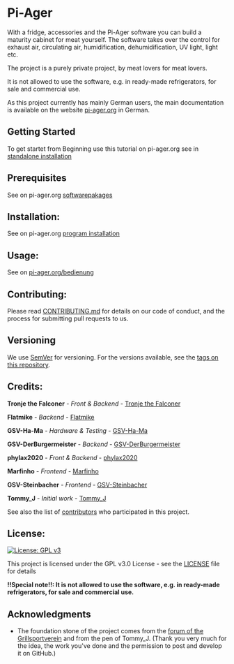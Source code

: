 # Pi-Ager
With a fridge, accessories and the Pi-Ager software you can build a maturity cabinet for meat yourself. The software takes over the control for exhaust air, circulating air, humidification, dehumidification, UV light, light etc.

The project is a purely private project, by meat lovers for meat lovers.

It is not allowed to use the software, e.g. in ready-made refrigerators, for sale and commercial use.

As this project currently has mainly German users, the main documentation is available on the website [pi-ager.org](pi-ager.org) in German.

## Getting Started
To get startet from Beginning use this tutorial on pi-ager.org see in [standalone installation](http://pi-ager.org/installation/standalone_installation)

## Prerequisites
See on pi-ager.org [softwarepakages](http://pi-ager.org/installation/standalone_installation#software-packages)

## Installation:
See on pi-ager.org [program installation](http://pi-ager.org/installation/standalone_installation#program-maturity-cabinet-control)

## Usage:
See on [pi-ager.org/bedienung](http://pi-ager.org/bedienung/)

## Contributing:
Please read [CONTRIBUTING.md](CONTRIBUTING.md) for details on our code of conduct, and the process for submitting pull requests to us.

## Versioning
We use [SemVer](http://semver.org/) for versioning. For the versions available, see the [tags on this repository](https://github.com/Tronje-the-Falconer/Pi-Ager/tags). 

## Credits:

 **Tronje the Falconer**  - *Front & Backend* - [Tronje the Falconer](https://github.com/Tronje-the-Falconer)
 
 **Flatmike** - *Backend* - [Flatmike](https://github.com/Flatmike)
 
 **GSV-Ha-Ma** - *Hardware & Testing* - [GSV-Ha-Ma](https://github.com/GSV-Ha-Ma)
 
 **GSV-DerBurgermeister** - *Backend* - [GSV-DerBurgermeister](https://github.com/GSV-DerBurgermeister)
 
 **phylax2020** - *Front & Backend* - [phylax2020](https://github.com/phylax2020)
 
 **Marfinho** - *Frontend* - [Marfinho](https://github.com/Marfinho)
 
 **GSV-Steinbacher** - *Frontend* - [GSV-Steinbacher](https://github.com/GSV-Steinbacher)
 
 **Tommy_J** - *Initial work* - [Tommy_J](https://www.grillsportverein.de/forum/members/tommy_j.54659/)

See also the list of [contributors](https://github.com/Tronje-the-Falconer/Pi-Ager/contributors) who participated in this project.

## License:

[![License: GPL v3](https://img.shields.io/badge/License-GPL%20v3-blue.svg)](https://www.gnu.org/licenses/gpl-3.0)

This project is licensed under the GPL v3.0 License - see the [LICENSE](LICENSE) file for details

**!!Special note!!: It is not allowed to use the software, e.g. in ready-made refrigerators, for sale and commercial use.**

## Acknowledgments

* The foundation stone of the project comes from the [forum of the Grillsportverein](https://www.grillsportverein.de/forum/threads/reifeschranksteuerung-per-raspberry-pi-tutorial.231649/) and from the pen of Tommy_J. (Thank you very much for the idea, the work you've done and the permission to post and develop it on GitHub.)
